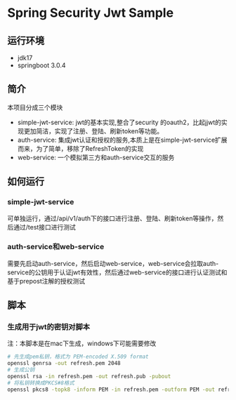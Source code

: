 # Spring Security Jwt Sample

## 运行环境
- jdk17
- springboot 3.0.4

## 简介
本项目分成三个模块
- simple-jwt-service: jwt的基本实现,整合了security 的oauth2，比起jjwt的实现更加简洁，实现了注册、登陆、刷新token等功能。
- auth-service: 集成jwt认证和授权的服务,本质上是在simple-jwt-service扩展而来，为了简单，移除了RefreshToken的实现
- web-service: 一个模拟第三方和auth-service交互的服务

## 如何运行
### simple-jwt-service
可单独运行，通过/api/v1/auth下的接口进行注册、登陆、刷新token等操作，然后通过/test接口进行测试

### auth-service和web-service
需要先启动auth-service，然后启动web-service，web-service会拉取auth-service的公钥用于认证jwt有效性，然后通过web-service的接口进行认证测试和基于prepost注解的授权测试

## 脚本
### 生成用于jwt的密钥对脚本
注：本脚本是在mac下生成，windows下可能需要修改

```bash
# 先生成pem私钥，格式为 PEM-encoded X.509 format
openssl genrsa -out refresh.pem 2048
# 生成公钥
openssl rsa -in refresh.pem -out refresh.pub -pubout
# 将私钥转换成PKCS#8格式
openssl pkcs8 -topk8 -inform PEM -in refresh.pem -outform PEM -out refresh.key -nocrypt
```
